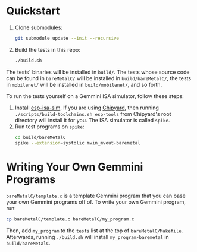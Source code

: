 # Quickstart
1. Clone submodules:
    ```bash
    git submodule update --init --recursive
    ```
1. Build the tests in this repo:
    ```bash
    ./build.sh
    ```

The tests' binaries will be installed in `build/`. The tests whose source code can be found in `bareMetalC/` will be installed in `build/bareMetalC/`, the tests in `mobilenet/` will be installed in `build/mobilenet/`, and so forth.

To run the tests yourself on a Gemmini ISA simulator, follow these steps:
1. Install [esp-isa-sim](https://github.com/ucb-bar/esp-isa-sim). If you are using [Chipyard](https://github.com/ucb-bar/chipyard), then running `./scripts/build-toolchains.sh esp-tools` from Chipyard's root directory will install it for you. The ISA simulator is called `spike`.
1. Run test programs on `spike`:
    ```bash
    cd build/bareMetalC
    spike --extension=systolic mvin_mvout-baremetal
    ```

# Writing Your Own Gemmini Programs
`bareMetalC/template.c` is a template Gemmini program that you can base your own Gemmini programs off of. To write your own Gemmini program, run:

```bash
cp bareMetalC/template.c bareMetalC/my_program.c
```

Then, add `my_program` to the `tests` list at the top of `bareMetalC/Makefile`. Afterwards, running `./build.sh` will install `my_program-baremetal` in `build/bareMetalC`.

